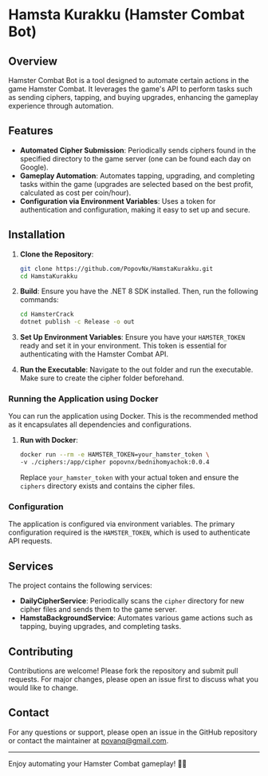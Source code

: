 # Hamsta Kurakku (Hamster Combat Bot)

## Overview

Hamster Combat Bot is a tool designed to automate certain actions in the game Hamster Combat. It leverages the game's API to perform tasks such as sending ciphers, tapping, and buying upgrades, enhancing the gameplay experience through automation.

## Features

- **Automated Cipher Submission**: Periodically sends ciphers found in the specified directory to the game server (one can be found each day on Google).
- **Gameplay Automation**: Automates tapping, upgrading, and completing tasks within the game (upgrades are selected based on the best profit, calculated as cost per coin/hour).
- **Configuration via Environment Variables**: Uses a token for authentication and configuration, making it easy to set up and secure.

## Installation

1. **Clone the Repository**:
   ```sh
   git clone https://github.com/PopovNx/HamstaKurakku.git
   cd HamstaKurakku
   ```

2. **Build**:
  Ensure you have the .NET 8 SDK installed. Then, run the following commands:
    ```sh
    cd HamsterCrack
    dotnet publish -c Release -o out
    ```

3. **Set Up Environment Variables**:
   Ensure you have your `HAMSTER_TOKEN` ready and set it in your environment. This token is essential for authenticating with the Hamster Combat API.
  
4. **Run the Executable**:
   Navigate to the out folder and run the executable. Make sure to create the cipher folder beforehand.


### Running the Application using Docker

You can run the application using Docker. This is the recommended method as it encapsulates all dependencies and configurations.

1. **Run with Docker**:
   ```sh
   docker run --rm -e HAMSTER_TOKEN=your_hamster_token \
   -v ./ciphers:/app/cipher popovnx/bednihomyachok:0.0.4
   ```
   Replace `your_hamster_token` with your actual token and ensure the `ciphers` directory exists and contains the cipher files.

### Configuration

The application is configured via environment variables. The primary configuration required is the `HAMSTER_TOKEN`, which is used to authenticate API requests.

## Services

The project contains the following services:

- **DailyCipherService**: Periodically scans the `cipher` directory for new cipher files and sends them to the game server.
- **HamstaBackgroundService**: Automates various game actions such as tapping, buying upgrades, and completing tasks.

## Contributing

Contributions are welcome! Please fork the repository and submit pull requests. For major changes, please open an issue first to discuss what you would like to change.


## Contact

For any questions or support, please open an issue in the GitHub repository or contact the maintainer at [povanq@gmail.com](mailto:povanq@gmail.com).

---

Enjoy automating your Hamster Combat gameplay! 🐹🚀
